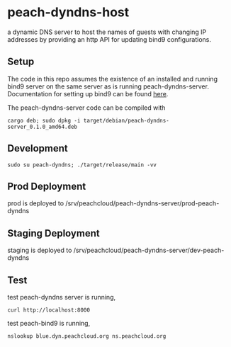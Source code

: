 # peach-dyndns-host

a dynamic DNS server to host the names of guests with changing IP addresses
by providing an http API for updating bind9 configurations. 


## Setup

The code in this repo assumes the existence of an installed and running bind9 server on the same 
server as is running peach-dyndns-server. Documentation for setting up bind9 can be found [here](docs/setup-bind-for-peach-dyndns.md).

The peach-dyndns-server code can be compiled with
```
cargo deb; sudo dpkg -i target/debian/peach-dyndns-server_0.1.0_amd64.deb
```

## Development

```
sudo su peach-dyndns; ./target/release/main -vv
```

## Prod Deployment 

prod is deployed to /srv/peachcloud/peach-dyndns-server/prod-peach-dyndns

## Staging Deployment 

staging is deployed to /srv/peachcloud/peach-dyndns-server/dev-peach-dyndns

## Test

test peach-dyndns server is running,
```
curl http://localhost:8000
```

test peach-bind9 is running,
```
nslookup blue.dyn.peachcloud.org ns.peachcloud.org
```
